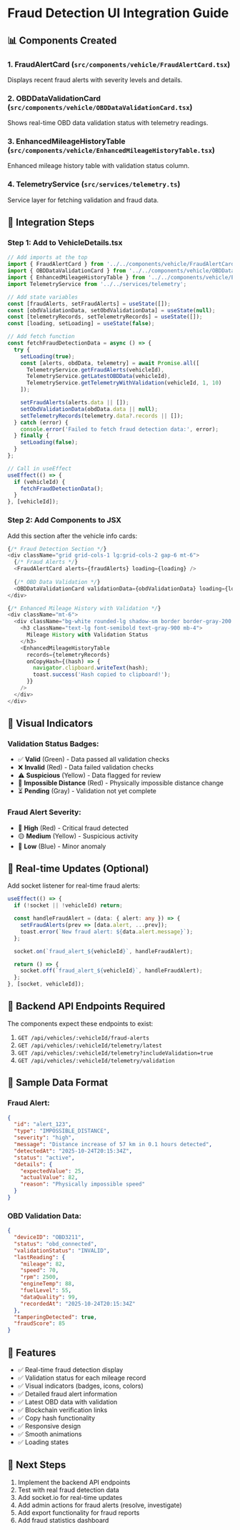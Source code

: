 # Fraud Detection UI Integration Guide

## 📊 Components Created

### 1. **FraudAlertCard** (`src/components/vehicle/FraudAlertCard.tsx`)
Displays recent fraud alerts with severity levels and details.

### 2. **OBDDataValidationCard** (`src/components/vehicle/OBDDataValidationCard.tsx`)
Shows real-time OBD data validation status with telemetry readings.

### 3. **EnhancedMileageHistoryTable** (`src/components/vehicle/EnhancedMileageHistoryTable.tsx`)
Enhanced mileage history table with validation status column.

### 4. **TelemetryService** (`src/services/telemetry.ts`)
Service layer for fetching validation and fraud data.

## 🔧 Integration Steps

### Step 1: Add to VehicleDetails.tsx

```typescript
// Add imports at the top
import { FraudAlertCard } from '../../components/vehicle/FraudAlertCard';
import { OBDDataValidationCard } from '../../components/vehicle/OBDDataValidationCard';
import { EnhancedMileageHistoryTable } from '../../components/vehicle/EnhancedMileageHistoryTable';
import TelemetryService from '../../services/telemetry';

// Add state variables
const [fraudAlerts, setFraudAlerts] = useState([]);
const [obdValidationData, setObdValidationData] = useState(null);
const [telemetryRecords, setTelemetryRecords] = useState([]);
const [loading, setLoading] = useState(false);

// Add fetch function
const fetchFraudDetectionData = async () => {
  try {
    setLoading(true);
    const [alerts, obdData, telemetry] = await Promise.all([
      TelemetryService.getFraudAlerts(vehicleId),
      TelemetryService.getLatestOBDData(vehicleId),
      TelemetryService.getTelemetryWithValidation(vehicleId, 1, 10)
    ]);

    setFraudAlerts(alerts.data || []);
    setObdValidationData(obdData.data || null);
    setTelemetryRecords(telemetry.data?.records || []);
  } catch (error) {
    console.error('Failed to fetch fraud detection data:', error);
  } finally {
    setLoading(false);
  }
};

// Call in useEffect
useEffect(() => {
  if (vehicleId) {
    fetchFraudDetectionData();
  }
}, [vehicleId]);
```

### Step 2: Add Components to JSX

Add this section after the vehicle info cards:

```typescript
{/* Fraud Detection Section */}
<div className="grid grid-cols-1 lg:grid-cols-2 gap-6 mt-6">
  {/* Fraud Alerts */}
  <FraudAlertCard alerts={fraudAlerts} loading={loading} />
  
  {/* OBD Data Validation */}
  <OBDDataValidationCard validationData={obdValidationData} loading={loading} />
</div>

{/* Enhanced Mileage History with Validation */}
<div className="mt-6">
  <div className="bg-white rounded-lg shadow-sm border border-gray-200 p-6">
    <h3 className="text-lg font-semibold text-gray-900 mb-4">
      Mileage History with Validation Status
    </h3>
    <EnhancedMileageHistoryTable 
      records={telemetryRecords}
      onCopyHash={(hash) => {
        navigator.clipboard.writeText(hash);
        toast.success('Hash copied to clipboard!');
      }}
    />
  </div>
</div>
```

## 🎨 Visual Indicators

### Validation Status Badges:
- ✅ **Valid** (Green) - Data passed all validation checks
- ❌ **Invalid** (Red) - Data failed validation checks
- ⚠️ **Suspicious** (Yellow) - Data flagged for review
- 🚫 **Impossible Distance** (Red) - Physically impossible distance change
- ⏳ **Pending** (Gray) - Validation not yet complete

### Fraud Alert Severity:
- 🔴 **High** (Red) - Critical fraud detected
- 🟡 **Medium** (Yellow) - Suspicious activity
- 🔵 **Low** (Blue) - Minor anomaly

## 📡 Real-time Updates (Optional)

Add socket listener for real-time fraud alerts:

```typescript
useEffect(() => {
  if (!socket || !vehicleId) return;

  const handleFraudAlert = (data: { alert: any }) => {
    setFraudAlerts(prev => [data.alert, ...prev]);
    toast.error(`New fraud alert: ${data.alert.message}`);
  };

  socket.on(`fraud_alert_${vehicleId}`, handleFraudAlert);

  return () => {
    socket.off(`fraud_alert_${vehicleId}`, handleFraudAlert);
  };
}, [socket, vehicleId]);
```

## 🔌 Backend API Endpoints Required

The components expect these endpoints to exist:

1. `GET /api/vehicles/:vehicleId/fraud-alerts`
2. `GET /api/vehicles/:vehicleId/telemetry/latest`
3. `GET /api/vehicles/:vehicleId/telemetry?includeValidation=true`
4. `GET /api/vehicles/:vehicleId/telemetry/validation`

## 📝 Sample Data Format

### Fraud Alert:
```json
{
  "id": "alert_123",
  "type": "IMPOSSIBLE_DISTANCE",
  "severity": "high",
  "message": "Distance increase of 57 km in 0.1 hours detected",
  "detectedAt": "2025-10-24T20:15:34Z",
  "status": "active",
  "details": {
    "expectedValue": 25,
    "actualValue": 82,
    "reason": "Physically impossible speed"
  }
}
```

### OBD Validation Data:
```json
{
  "deviceID": "OBD3211",
  "status": "obd_connected",
  "validationStatus": "INVALID",
  "lastReading": {
    "mileage": 82,
    "speed": 70,
    "rpm": 2500,
    "engineTemp": 88,
    "fuelLevel": 55,
    "dataQuality": 99,
    "recordedAt": "2025-10-24T20:15:34Z"
  },
  "tamperingDetected": true,
  "fraudScore": 85
}
```

## 🎯 Features

- ✅ Real-time fraud detection display
- ✅ Validation status for each mileage record
- ✅ Visual indicators (badges, icons, colors)
- ✅ Detailed fraud alert information
- ✅ Latest OBD data with validation
- ✅ Blockchain verification links
- ✅ Copy hash functionality
- ✅ Responsive design
- ✅ Smooth animations
- ✅ Loading states

## 🚀 Next Steps

1. Implement the backend API endpoints
2. Test with real fraud detection data
3. Add socket.io for real-time updates
4. Add admin actions for fraud alerts (resolve, investigate)
5. Add export functionality for fraud reports
6. Add fraud statistics dashboard

